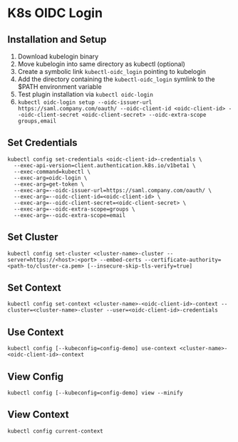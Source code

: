 # K8s OIDC Login

## Installation and Setup
1. Download kubelogin binary
2. Move kubelogin into same directory as kubectl (optional)
3. Create a symbolic link `kubectl-oidc_login` pointing to kubelogin
4. Add the directory containing the `kubectl-oidc_login` symlink to the $PATH environment variable
5. Test plugin installation via `kubectl oidc-login`
6. `kubectl oidc-login setup --oidc-issuer-url https://saml.company.com/oauth/ --oidc-client-id <oidc-client-id> --oidc-client-secret <oidc-client-secret> --oidc-extra-scope groups,email`

## Set Credentials
```
kubectl config set-credentials <oidc-client-id>-credentials \
  --exec-api-version=client.authentication.k8s.io/v1beta1 \
  --exec-command=kubectl \
  --exec-arg=oidc-login \
  --exec-arg=get-token \
  --exec-arg=--oidc-issuer-url=https://saml.company.com/oauth/ \
  --exec-arg=--oidc-client-id=<oidc-client-id> \
  --exec-arg=--oidc-client-secret=<oidc-client-secret> \
  --exec-arg=--oidc-extra-scope=groups \
  --exec-arg=--oidc-extra-scope=email
```

## Set Cluster
```
kubectl config set-cluster <cluster-name>-cluster --server=https://<host>:<port> --embed-certs --certificate-authority=<path-to/cluster-ca.pem> [--insecure-skip-tls-verify=true]
```

## Set Context
```
kubectl config set-context <cluster-name>-<oidc-client-id>-context --cluster=<cluster-name>-cluster --user=<oidc-client-id>-credentials
```

## Use Context
```
kubectl config [--kubeconfig=config-demo] use-context <cluster-name>-<oidc-client-id>-context
```

## View Config
```
kubectl config [--kubeconfig=config-demo] view --minify
```

## View Context
```
kubectl config current-context
```
